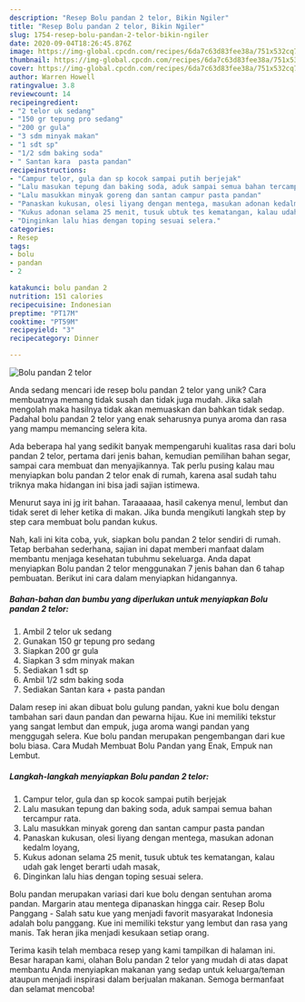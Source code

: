 ```yaml
---
description: "Resep Bolu pandan 2 telor, Bikin Ngiler"
title: "Resep Bolu pandan 2 telor, Bikin Ngiler"
slug: 1754-resep-bolu-pandan-2-telor-bikin-ngiler
date: 2020-09-04T18:26:45.876Z
image: https://img-global.cpcdn.com/recipes/6da7c63d83fee38a/751x532cq70/bolu-pandan-2-telor-foto-resep-utama.jpg
thumbnail: https://img-global.cpcdn.com/recipes/6da7c63d83fee38a/751x532cq70/bolu-pandan-2-telor-foto-resep-utama.jpg
cover: https://img-global.cpcdn.com/recipes/6da7c63d83fee38a/751x532cq70/bolu-pandan-2-telor-foto-resep-utama.jpg
author: Warren Howell
ratingvalue: 3.8
reviewcount: 14
recipeingredient:
- "2 telor uk sedang"
- "150 gr tepung pro sedang"
- "200 gr gula"
- "3 sdm minyak makan"
- "1 sdt sp"
- "1/2 sdm baking soda"
- " Santan kara  pasta pandan"
recipeinstructions:
- "Campur telor, gula dan sp kocok sampai putih berjejak"
- "Lalu masukan tepung dan baking soda, aduk sampai semua bahan tercampur rata."
- "Lalu masukkan minyak goreng dan santan campur pasta pandan"
- "Panaskan kukusan, olesi liyang dengan mentega, masukan adonan kedalm loyang,"
- "Kukus adonan selama 25 menit, tusuk ubtuk tes kematangan, kalau udah gak lenget berarti udah masak,"
- "Dinginkan lalu hias dengan toping sesuai selera."
categories:
- Resep
tags:
- bolu
- pandan
- 2

katakunci: bolu pandan 2 
nutrition: 151 calories
recipecuisine: Indonesian
preptime: "PT17M"
cooktime: "PT59M"
recipeyield: "3"
recipecategory: Dinner

---
```



![Bolu pandan 2 telor](https://img-global.cpcdn.com/recipes/6da7c63d83fee38a/751x532cq70/bolu-pandan-2-telor-foto-resep-utama.jpg)

Anda sedang mencari ide resep bolu pandan 2 telor yang unik? Cara membuatnya memang tidak susah dan tidak juga mudah. Jika salah mengolah maka hasilnya tidak akan memuaskan dan bahkan tidak sedap. Padahal bolu pandan 2 telor yang enak seharusnya punya aroma dan rasa yang mampu memancing selera kita.

Ada beberapa hal yang sedikit banyak mempengaruhi kualitas rasa dari bolu pandan 2 telor, pertama dari jenis bahan, kemudian pemilihan bahan segar, sampai cara membuat dan menyajikannya. Tak perlu pusing kalau mau menyiapkan bolu pandan 2 telor enak di rumah, karena asal sudah tahu triknya maka hidangan ini bisa jadi sajian istimewa.

Menurut saya ini jg irit bahan. Taraaaaaa, hasil cakenya menul, lembut dan tidak seret di leher ketika di makan. Jika bunda mengikuti langkah step by step cara membuat bolu pandan kukus.


Nah, kali ini kita coba, yuk, siapkan bolu pandan 2 telor sendiri di rumah. Tetap berbahan sederhana, sajian ini dapat memberi manfaat dalam membantu menjaga kesehatan tubuhmu sekeluarga. Anda dapat menyiapkan Bolu pandan 2 telor menggunakan 7 jenis bahan dan 6 tahap pembuatan. Berikut ini cara dalam menyiapkan hidangannya.

<!--inarticleads1-->

##### Bahan-bahan dan bumbu yang diperlukan untuk menyiapkan Bolu pandan 2 telor:

1. Ambil 2 telor uk sedang
1. Gunakan 150 gr tepung pro sedang
1. Siapkan 200 gr gula
1. Siapkan 3 sdm minyak makan
1. Sediakan 1 sdt sp
1. Ambil 1/2 sdm baking soda
1. Sediakan  Santan kara + pasta pandan


Dalam resep ini akan dibuat bolu gulung pandan, yakni kue bolu dengan tambahan sari daun pandan dan pewarna hijau. Kue ini memiliki tekstur yang sangat lembut dan empuk, juga aroma wangi pandan yang menggugah selera. Kue bolu pandan merupakan pengembangan dari kue bolu biasa. Cara Mudah Membuat Bolu Pandan yang Enak, Empuk nan Lembut. 

<!--inarticleads2-->

##### Langkah-langkah menyiapkan Bolu pandan 2 telor:

1. Campur telor, gula dan sp kocok sampai putih berjejak
1. Lalu masukan tepung dan baking soda, aduk sampai semua bahan tercampur rata.
1. Lalu masukkan minyak goreng dan santan campur pasta pandan
1. Panaskan kukusan, olesi liyang dengan mentega, masukan adonan kedalm loyang,
1. Kukus adonan selama 25 menit, tusuk ubtuk tes kematangan, kalau udah gak lenget berarti udah masak,
1. Dinginkan lalu hias dengan toping sesuai selera.


Bolu pandan merupakan variasi dari kue bolu dengan sentuhan aroma pandan. Margarin atau mentega dipanaskan hingga cair. Resep Bolu Panggang - Salah satu kue yang menjadi favorit masyarakat Indonesia adalah bolu panggang. Kue ini memiliki tekstur yang lembut dan rasa yang manis. Tak heran jika menjadi kesukaan setiap orang. 

Terima kasih telah membaca resep yang kami tampilkan di halaman ini. Besar harapan kami, olahan Bolu pandan 2 telor yang mudah di atas dapat membantu Anda menyiapkan makanan yang sedap untuk keluarga/teman ataupun menjadi inspirasi dalam berjualan makanan. Semoga bermanfaat dan selamat mencoba!
